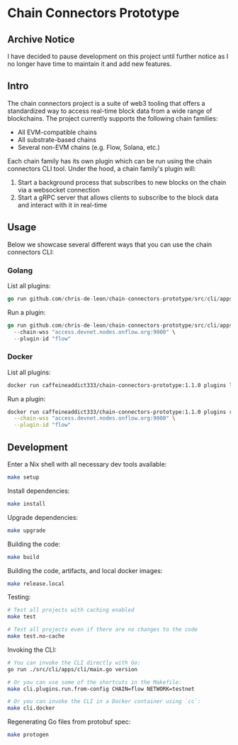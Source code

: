 # Chain Connectors Prototype

## Archive Notice

I have decided to pause development on this project until further notice as I no longer have time to maintain it and add new features.

## Intro

The chain connectors project is a suite of web3 tooling that offers a standardized way to access real-time block data from a wide range of blockchains. The project currently supports the following chain families:

- All EVM-compatible chains
- All substrate-based chains
- Several non-EVM chains (e.g. Flow, Solana, etc.)

Each chain family has its own plugin which can be run using the chain connectors CLI tool. Under the hood, a chain family's plugin will:

1. Start a background process that subscribes to new blocks on the chain via a websocket connection
1. Start a gRPC server that allows clients to subscribe to the block data and interact with it in real-time

## Usage

Below we showcase several different ways that you can use the chain connectors CLI:

### Golang

List all plugins:

```go
go run github.com/chris-de-leon/chain-connectors-prototype/src/cli/apps/cli plugins list github
```

Run a plugin:

```go
go run github.com/chris-de-leon/chain-connectors-prototype/src/cli/apps/cli plugins run from-cli \
  --chain-wss "access.devnet.nodes.onflow.org:9000" \
  --plugin-id "flow"
```

### Docker

List all plugins:

```sh
docker run caffeineaddict333/chain-connectors-prototype:1.1.0 plugins list github
```

Run a plugin:

```sh
docker run caffeineaddict333/chain-connectors-prototype:1.1.0 plugins run from-cli \
  --chain-wss "access.devnet.nodes.onflow.org:9000" \
  --plugin-id "flow"
```

## Development

Enter a Nix shell with all necessary dev tools available:

```sh
make setup
```

Install dependencies:

```sh
make install
```

Upgrade dependencies:

```sh
make upgrade
```

Building the code:

```sh
make build
```

Building the code, artifacts, and local docker images:

```sh
make release.local
```

Testing:

```sh
# Test all projects with caching enabled
make test

# Test all projects even if there are no changes to the code
make test.no-cache
```

Invoking the CLI:

```sh
# You can invoke the CLI directly with Go:
go run ./src/cli/apps/cli/main.go version

# Or you can use some of the shortcuts in the Makefile:
make cli.plugins.run.from-config CHAIN=flow NETWORK=testnet

# Or you can invoke the CLI in a Docker container using `cc`:
make cli.docker
```

Regenerating Go files from protobuf spec:

```sh
make protogen
```
